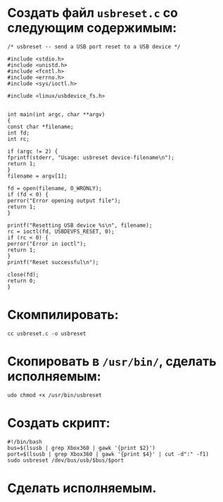 # Создать файл `usbreset.c` со следующим содержимым:
```
/* usbreset -- send a USB port reset to a USB device */

#include <stdio.h>
#include <unistd.h>
#include <fcntl.h>
#include <errno.h>
#include <sys/ioctl.h>

#include <linux/usbdevice_fs.h>


int main(int argc, char **argv)
{
const char *filename;
int fd;
int rc;

if (argc != 2) {
fprintf(stderr, "Usage: usbreset device-filename\n");
return 1;
}
filename = argv[1];

fd = open(filename, O_WRONLY);
if (fd < 0) {
perror("Error opening output file");
return 1;
}

printf("Resetting USB device %s\n", filename);
rc = ioctl(fd, USBDEVFS_RESET, 0);
if (rc < 0) {
perror("Error in ioctl");
return 1;
}
printf("Reset successful\n");

close(fd);
return 0;
}
```
# Скомпилировать:
```
cc usbreset.c -o usbreset
```
# Скопировать в `/usr/bin/`, сделать исполняемым:
```
udo chmod +x /usr/bin/usbreset
```
# Создать скрипт:
```
#!/bin/bash
bus=$(lsusb | grep Xbox360 | gawk '{print $2}')
port=$(lsusb | grep Xbox360 | gawk '{print $4}' | cut -d":" -f1)
sudo usbreset /dev/bus/usb/$bus/$port
```
# Сделать исполняемым.
